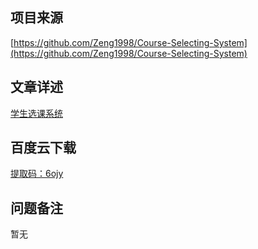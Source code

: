 ## 项目来源
[https://github.com/Zeng1998/Course-Selecting-System](https://github.com/Zeng1998/Course-Selecting-System)
## 文章详述
[学生选课系统](https://mp.weixin.qq.com/s/05R-wWhsV2eyXOdf23D59w)
## 百度云下载
[提取码：6ojy](https://pan.baidu.com/s/19ZguWFUtrd0lSLDSiSgdNg)
## 问题备注
暂无
